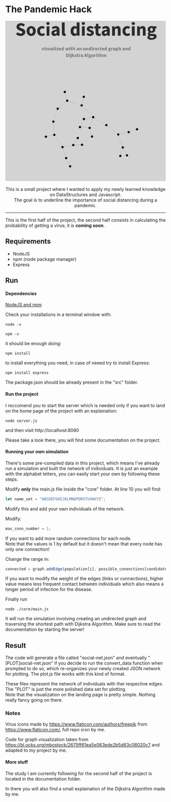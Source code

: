 # The Pandemic Hack
<div style="text-align:center;"><img src="./documentation/header.png"/></div>

<p style="text-align:center;">This is a small project where I wanted to apply my newly learned knowledge on DataStructures and Javascript. <br>The goal is to underline the importance of social distancing during a pandemic. </p> 

<hr style=" border: 0; height: 1px; background-image: linear-gradient(to right, rgba(0, 0, 0, 0), rgba(0, 0, 0, 0.75), rgba(0, 0, 0, 0));">

This is the first half of the project, the second half consists in calculating the probability of getting a virus; it is <b>coming soon</b>.

## Requirements

* NodeJS
* npm (node package manager)
* Express

## Run

#### Dependencies
[NodeJS and npm](https://nodejs.org/en/download/)

Check your installations in a terminal window with:

```
node -v
```

```
npm -v
```

it should be enough doing:
```
npm install
```
to install everything you need, in case of neeed try to install Express:

```
npm install express
```

The package.json should be already present in the "src" folder.

#### Run the project

I reccomend you to start the server which is needed only if you want to land on the home page of the project with an explaination:

```
node server.js
```

and then visit http://localhost:8080

Please take a look there, you will find some documentation on the project.

#### Running your own simulation

There's some pre-compiled data in this project, which means I've already run a simulation and built the network of individuals. It is just an example with the alphabet letters, you can easily start your own by following these steps.

Modify <b>only</b> the main.js file inside the "core" folder. At line 10 you will find:

```javascript
let name_set = "ABCDEFGHIJKLMNOPQRSTUVWXYZ";
```

Modify this and add your own individuals of the network.

Modify:

```javascript
max_conn_number = 1;
```

If you want to add more random connections for each node.  
Note that the values is 1 by default but it doesn't mean that every node has only one connection!

Change the range in:

```javascript
connected = graph.addEdge(population[i], possible_conenctions[candidate_indx], Math.floor(Math.random() * 5) + 1);
```

If you want to modify the weight of the edges (links or connections), higher value means less frequent contact between individuals which also means a longer period of infection for the disease.

Finally run 
```
node ./core/main.js
```

It will run the simulation involving creating an undirected graph and traversing the shortest path with Dijkstra Algorithm. Make sure to read the documentation by starting the server! 

## Result

The code will generate a file called "social-net.json" and eventually "[PLOT]social-net.json" if you decide to run the convert_data function when prompted to do so, which re-organizes your newly created JSON network for plotting. The plot.js file works with this kind of format.

These files represent the network of individuals with thei respective edges. The "PLOT" is just the more polished data set for plotting.  
Note that the visualization on the landing page is pretty simple. Nothing really fancy going on there.

### Notes

Virus icons made by https://www.flaticon.com/authors/freepik from https://www.flaticon.com/, full repo icon by me.

Code for graph visualization taken from https://bl.ocks.org/mbostock/2675ff61ea5e063ede2b5d63c08020c7 and adapted to my project by me.

#### More stuff

The study I am currently following for the second half of the project is located in the documentation folder.

In there you will also find a small explaination of the Dijkstra Algorithm made by me.
